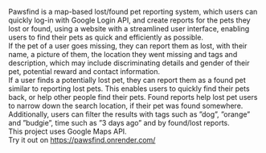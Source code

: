 Pawsfind is a map-based lost/found pet reporting system, which users can quickly log-in with Google Login API, and create reports for the pets they lost or found, using a website with a  streamlined user interface, enabling users to find their pets as quick and efficiently as possible.<br />
If the pet of a user goes missing, they can report them as lost, with their name, a picture of them, the location they went missing and tags and description, which may include discriminating details and gender of their pet, potential reward and contact information.<br />
If a user finds a potentially lost pet, they can report them as a found pet similar to reporting lost pets. This enables users to quickly find their pets back, or help other people find their pets. Found reports help lost pet users to narrow down the search location, if their pet was found somewhere. Additionally, users can filter the results with tags such as ”dog”, ”orange” and ”budgie”, time such as ”3 days ago” and by found/lost reports.<br />
This project uses Google Maps API.<br />
Try it out on https://pawsfind.onrender.com/
